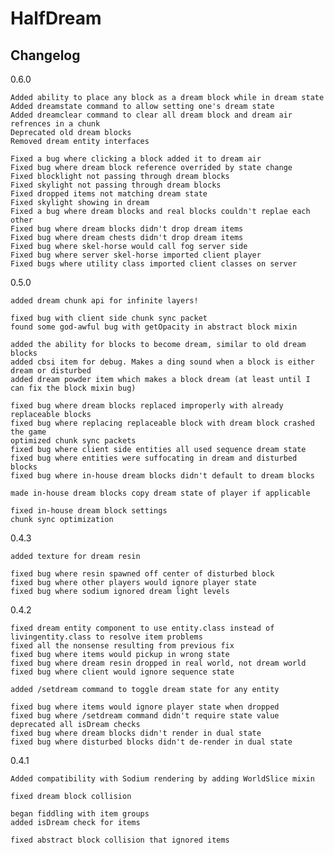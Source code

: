 # HalfDream

## Changelog

0.6.0

	Added ability to place any block as a dream block while in dream state
	Added dreamstate command to allow setting one's dream state
	Added dreamclear command to clear all dream block and dream air refrences in a chunk
	Deprecated old dream blocks
	Removed dream entity interfaces 

	Fixed a bug where clicking a block added it to dream air
	Fixed bug where dream block reference overrided by state change
	Fixed blocklight not passing through dream blocks
	Fixed skylight not passing through dream blocks
	Fixed dropped items not matching dream state
	Fixed skylight showing in dream
	Fixed a bug where dream blocks and real blocks couldn't replae each other
	Fixed bug where dream blocks didn't drop dream items
	Fixed bug where dream chests didn't drop dream items
	Fixed bug where skel-horse would call fog server side
	Fixed bug where server skel-horse imported client player
	Fixed bugs where utility class imported client classes on server

0.5.0

    added dream chunk api for infinite layers!

    fixed bug with client side chunk sync packet
    found some god-awful bug with getOpacity in abstract block mixin

    added the ability for blocks to become dream, similar to old dream blocks
    added cbsi item for debug. Makes a ding sound when a block is either dream or disturbed
    added dream powder item which makes a block dream (at least until I can fix the block mixin bug)

    fixed bug where dream blocks replaced improperly with already replaceable blocks
    fixed bug where replacing replaceable block with dream block crashed the game
    optimized chunk sync packets
    fixed bug where client side entities all used sequence dream state
    fixed bug where entities were suffocating in dream and disturbed blocks
    fixed bug where in-house dream blocks didn't default to dream blocks

    made in-house dream blocks copy dream state of player if applicable

    fixed in-house dream block settings
    chunk sync optimization

0.4.3

    added texture for dream resin

    fixed bug where resin spawned off center of disturbed block
    fixed bug where other players would ignore player state
    fixed bug where sodium ignored dream light levels

0.4.2

    fixed dream entity component to use entity.class instead of livingentity.class to resolve item problems
    fixed all the nonsense resulting from previous fix
    fixed bug where items would pickup in wrong state
    fixed bug where dream resin dropped in real world, not dream world
    fixed bug where client would ignore sequence state

    added /setdream command to toggle dream state for any entity

    fixed bug where items would ignore player state when dropped
    fixed bug where /setdream command didn't require state value
    deprecated all isDream checks
    fixed bug where dream blocks didn't render in dual state
    fixed bug where disturbed blocks didn't de-render in dual state

0.4.1

    Added compatibility with Sodium rendering by adding WorldSlice mixin

    fixed dream block collision

    began fiddling with item groups
    added isDream check for items

    fixed abstract block collision that ignored items

